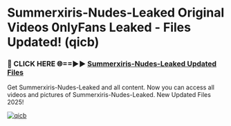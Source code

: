 # Summerxiris-Nudes-Leaked Original Videos 0nlyFans Leaked - Files Updated! (qicb)

<h3>🔴 CLICK HERE 🌐==►► <a href="https://tinyurl.com/yc6ubb5a" rel="nofollow">Summerxiris-Nudes-Leaked Updated Files</a></h3>

Get Summerxiris-Nudes-Leaked and all content. Now you can access all videos and pictures of Summerxiris-Nudes-Leaked. New Updated Files 2025!

[![qicb](https://i.imgur.com/7eu0CRL.gif)](https://tinyurl.com/yc6ubb5a)

